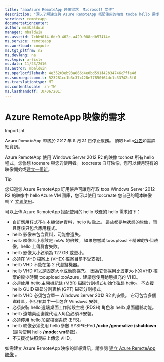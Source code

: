 ```yaml
---
title: "aaaAzure RemoteApp 映像需求 |Microsoft 文件"
description: "深入了解建立與 Azure RemoteApp 搭配使用的映像 toobe hello 需求"
services: remoteapp
documentationcenter: 
author: msmbaldwin
manager: mbaldwin
ms.assetid: 7cbb90f4-6dc9-462c-a429-088cdb57414e
ms.service: remoteapp
ms.workload: compute
ms.tgt_pltfrm: na
ms.devlang: na
ms.topic: article
ms.date: 11/23/2016
ms.author: mbaldwin
ms.openlocfilehash: 4e35203eb93a866d4e0bd591d42b34746c7ffa4d
ms.sourcegitcommit: 523283cc1b3c37c428e77850964dc1c33742c5f0
ms.translationtype: MT
ms.contentlocale: zh-TW
ms.lasthandoff: 10/06/2017
---
```

# <a name="requirements-for-azure-remoteapp-images"></a>Azure RemoteApp 映像的需求
> [!IMPORTANT]
> Azure RemoteApp 即將於 2017 年 8 月 31 日停止服務。 讀取 hello[公告](https://go.microsoft.com/fwlink/?linkid=821148)如需詳細資訊。
> 
> 

Azure RemoteApp 使用 Windows Server 2012 R2 的映像 toohost 所有 hello 程式，您會想 tooshare 與您的使用者。 toocreate 自訂映像，您可以使用現有的映像開始或[建立一個新](remoteapp-create-custom-image.md)。

> [!TIP]
> 您知道您 Azure RemoteApp 訂用帳戶可讓您存取 tooa Windows Server 2012 R2 的映像中 hello Azure VM 圖庫，您可以使用 toocreate 您自己的範本映像嗎？ [立即使用](remoteapp-image-on-azurevm.md)。  
> 
> 

可以上傳 Azure RemoteApp 搭配使用的 hello 映像的 hello 需求如下：

* 自訂應用程式不在本機儲存資料，hello 映像上。 這些都是無狀態的映像，而且應該只包含應用程式。
* hello 影像未包含資料，可能會遺失。
* hello 映像大小應該是 mb/s 的倍數。 如果您嘗試 tooupload 不精確的多個映像，hello 上傳將會失敗。
* hello 影像大小必須為 127 GB 或更小。
* 必須在 VHD 檔案上 (VHDX 檔案目前不受支援)。
* hello VHD 不能在第 2 代虛擬機器。
* hello VHD 可以是固定大小或動態擴充。 因為它會採用比固定大小的 VHD 檔案的較少時間 tooupload tooAzure，建議您使用動態擴充的 VHD。
* 必須使用 hello 主開機記錄 (MBR) 磁碟分割樣式初始化磁碟 hello。 不支援 hello GUID 磁碟分割表格 (GPT) 磁碟分割樣式。
* hello VHD 必須包含單一 Windows Server 2012 R2 的安裝。 它可包含多個磁碟區，但只有其中一個包含 Windows 安裝。
* 必須安裝 hello 遠端桌面工作階段主機 (RDSH) 角色和 hello 桌面體驗功能。
* hello 遠端桌面連線代理人角色必須*不*安裝。
* 必須停用 hello 加密檔案系統 (EFS)。
* hello 映像必須使用 hello 參數 SYSPREPed **/oobe /generalize /shutdown** (請勿使用 hello **/mode: vm**參數)。
* 不支援從快照鏈結上傳您 VHD。

如需建立 Azure RemoteApp 映像的詳細資訊，請參閱 [建立 Azure RemoteApp 映像](remoteapp-imageoptions.md) 。

